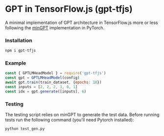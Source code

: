 # GPT in TensorFlow.js (gpt-tfjs)
A minimal implementation of GPT architecture in TensorFlow.js more or less following the [minGPT](https://github.com/karpathy/minGPT) implementation in PyTorch. 

### Installation
```bash
npm i gpt-tfjs
```

### Example 
```javascript
const { GPTLMHeadModel } = require('gpt-tfjs')
const gpt = GPTLMHeadModel(config)
await gpt.train(train_dataset, {epochs: 10})
const inputs = [2, 2, 2, 1, 0, 1]
const idx = gpt.generate([inputs], 6)
```

### Testing
The testing script relies on minGPT to generate the test data. Before running tests run the following command (you'll need Pytorch installed):
```bash
python test_gen.py
```